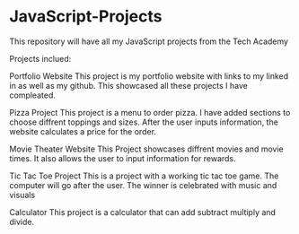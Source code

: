 # JavaScript-Projects
This repository will have all my JavaScript projects from the Tech Academy 


Projects inclued:

Portfolio Website
This project is my portfolio website with links to my linked in as well as my github. This showcased all these projects I have compleated.


Pizza Project
This project is a menu to order pizza. I have added sections to choose diffrent toppings and sizes. After the user inputs information, the website calculates a price for the order.


Movie Theater Website
This Project showcases diffrent movies and movie times. It also allows the user to input information for rewards.


Tic Tac Toe Project
This is a project with a working tic tac toe game. The computer will go after the user. The winner is celebrated with music and visuals


Calculator 
This project is a calculator that can add subtract multiply and divide.

